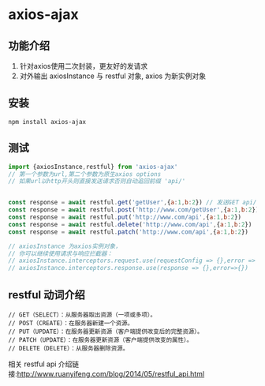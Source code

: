 # axios-ajax

## 功能介绍
1. 针对axios使用二次封装，更友好的发请求 
2. 对外输出 axiosInstance 与 restful 对象, axios 为新实例对象  

## 安装
```
npm install axios-ajax
```

## 测试   
```js
import {axiosInstance,restful} from 'axios-ajax' 
// 第一个参数为url,第二个参数为原生axios options
// 如果url以http开头则直接发送请求否则自动追回前缀 'api/'


const response = await restful.get('getUser',{a:1,b:2}) // 发送GET api/getUser?a=1&b=2 请求
const response = await restful.post('http://www.com/getUser',{a:1,b:2}) // 发送POST http://www.com/getUser 请求
const response = await restful.put('http://www.com/api',{a:1,b:2})
const response = await restful.delete('http://www.com/api',{a:1,b:2})
const response = await restful.patch('http://www.com/api',{a:1,b:2})

// axiosInstance 为axios实例对象，
// 你可以继续使用请求与响应拦截器：
// axiosInstance.interceptors.request.use(requestConfig => {},error => {})
// axiosInstance.interceptors.response.use(response => {},error=>{})

```
## restful 动词介绍
 ```
// GET（SELECT）：从服务器取出资源（一项或多项）。
// POST（CREATE）：在服务器新建一个资源。
// PUT（UPDATE）：在服务器更新资源（客户端提供改变后的完整资源）。
// PATCH（UPDATE）：在服务器更新资源（客户端提供改变的属性）。
// DELETE（DELETE）：从服务器删除资源。
 ```

相关 restful api 介绍链接:<http://www.ruanyifeng.com/blog/2014/05/restful_api.html>
